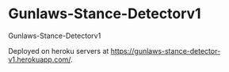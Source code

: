 # Gunlaws-Stance-Detectorv1
Gunlaws-Stance-Detectorv1


Deployed on heroku servers at https://gunlaws-stance-detector-v1.herokuapp.com/.

